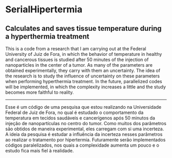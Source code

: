# SerialHipertermia
## Calculates and saves tissue temperature during a hyperthermia treatment
This is a code from a research that I am carrying out at the Federal University of Juiz de Fora, in which the behavior of temperature in healthy and cancerous tissues is studied after 50 minutes of the injection of nanoparticles in the center of a tumor. As many of the parameters are obtained experimentally, they carry with them an uncertainty. The idea of the research is to study the influence of uncertainty on these parameters when performing hyperthermia treatment.
In the future, parallelized codes will be implemented, in which the complexity increases a little and the study becomes more faithful to reality.

-----------------------------------------------------------------------------------------------------------------------------------------------------------

Esse é um código de uma pesquisa que estou realizando na Universidade Federal de Juiz de Fora, no qual é estudado o comportamento da temperatura em tecidos saudáveis e cancerígenos após 50 minutos da injeção de nanopartículas no centro do tumor. Como muitos dos parâmetros são obtidos de maneira experimental, eles carregam com si uma incerteza. A ideia da pesquisa é estudar a influência da incerteza nesses parâmetros ao realizar o tratamento por hipertermia. 
Futuramente serão implementados códigos paralelizados, nos quais a complexidade aumenta um pouco e o estudo fica mais fiel à realidade.
